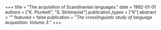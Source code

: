 +++
title = "The acquisition of Scandinavian languages."
date = 1992-01-01
authors = ["K. Plunkett", "S. Strömqvist"]
publication_types = ["6"]
abstract = ""
featured = false
publication = "*The crosslinguistic study of language acquisition: Volume 3.*"
+++

